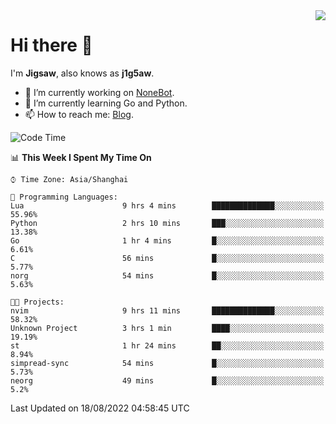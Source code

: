 <a href="#">
  <img align="right" src="https://github-readme-stats.vercel.app/api?username=j1g5awi&count_private=true&show_icons=true&title_color=80070B&text_color=B3B3B3&bg_color=212121&icon_color=80070B" />
</a>

# Hi there 👋

I'm **Jigsaw**, also knows as **j1g5aw**.

- 🔭 I’m currently working on [NoneBot](https://github.com/nonebot).
- 🌱 I’m currently learning Go and Python.
- 📫 How to reach me: [Blog](https://blog.maddestroyer.xyz/).

<!--START_SECTION:waka-->
![Code Time](http://img.shields.io/badge/Code%20Time-608%20hrs%2019%20mins-blue)

📊 **This Week I Spent My Time On** 

```text
⌚︎ Time Zone: Asia/Shanghai

💬 Programming Languages: 
Lua                      9 hrs 4 mins        ██████████████░░░░░░░░░░░   55.96% 
Python                   2 hrs 10 mins       ███░░░░░░░░░░░░░░░░░░░░░░   13.38% 
Go                       1 hr 4 mins         █░░░░░░░░░░░░░░░░░░░░░░░░   6.61% 
C                        56 mins             █░░░░░░░░░░░░░░░░░░░░░░░░   5.77% 
norg                     54 mins             █░░░░░░░░░░░░░░░░░░░░░░░░   5.63%

🐱‍💻 Projects: 
nvim                     9 hrs 11 mins       ██████████████░░░░░░░░░░░   58.32% 
Unknown Project          3 hrs 1 min         ████░░░░░░░░░░░░░░░░░░░░░   19.19% 
st                       1 hr 24 mins        ██░░░░░░░░░░░░░░░░░░░░░░░   8.94% 
simpread-sync            54 mins             █░░░░░░░░░░░░░░░░░░░░░░░░   5.73% 
neorg                    49 mins             █░░░░░░░░░░░░░░░░░░░░░░░░   5.2%

```


 Last Updated on 18/08/2022 04:58:45 UTC
<!--END_SECTION:waka-->
